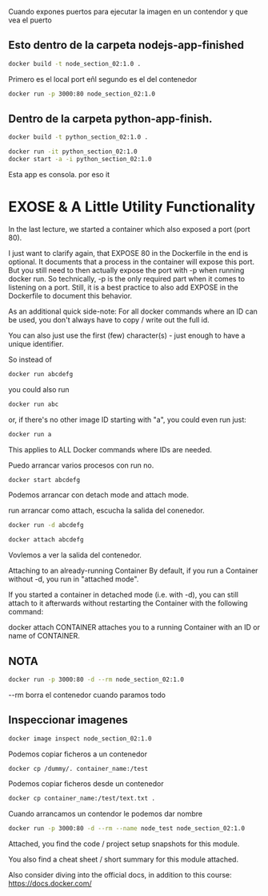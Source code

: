 Cuando expones puertos para ejecutar la imagen en un contendor y que vea el puerto

## Esto dentro de la carpeta nodejs-app-finished

```bash
docker build -t node_section_02:1.0 .
```
Primero es el local port eñl segundo es el del contenedor

```bash
docker run -p 3000:80 node_section_02:1.0
```


## Dentro de la carpeta python-app-finish.
```bash
docker build -t python_section_02:1.0 .
```
```bash
docker run -it python_section_02:1.0
docker start -a -i python_section_02:1.0
```
Esta app es  consola. por eso it

# EXOSE & A Little Utility Functionality

In the last lecture, we started a container which also exposed a port (port 80).

I just want to clarify again, that EXPOSE 80 in the Dockerfile in the end is optional. It documents that a process in the container will expose this port. But you still need to then actually expose the port with -p when running docker run. So technically, -p is the only required part when it comes to listening on a port. Still, it is a best practice to also add EXPOSE in the Dockerfile to document this behavior.

As an additional quick side-note: For all docker commands where an ID can be used, you don't always have to copy / write out the full id.

You can also just use the first (few) character(s) - just enough to have a unique identifier.

So instead of
```bash
docker run abcdefg
```
you could also run
```bash
docker run abc
```
or, if there's no other image ID starting with "a", you could even run just:
```bash
docker run a
```
This applies to ALL Docker commands where IDs are needed.

Puedo arrancar varios procesos con run no.

```bash
docker start abcdefg
```

Podemos arrancar con detach mode and attach mode.

run arrancar como attach, escucha la salida del conenedor.

```bash
docker run -d abcdefg
```

```bash
docker attach abcdefg
```
Vovlemos a ver la salida del contenedor.


Attaching to an already-running Container
By default, if you run a Container without -d, you run in "attached mode".

If you started a container in detached mode (i.e. with -d), you can still attach to it afterwards without restarting the Container with the following command:

docker attach CONTAINER
attaches you to a running Container with an ID or name of CONTAINER.

## NOTA

```bash
docker run -p 3000:80 -d --rm node_section_02:1.0
```
--rm borra el contenedor cuando paramos todo


## Inspeccionar imagenes

```bash
docker image inspect node_section_02:1.0
```

Podemos copiar ficheros a un contenedor


```bash
docker cp /dummy/. container_name:/test
```
Podemos copiar ficheros desde un contenedor
```bash
docker cp container_name:/test/text.txt .
```

Cuando arrancamos un contendor le podemos dar nombre

```bash
docker run -p 3000:80 -d --rm --name node_test node_section_02:1.0
```


Attached, you find the code / project setup snapshots for this module.

You also find a cheat sheet / short summary for this module attached.

Also consider diving into the official docs, in addition to this course: https://docs.docker.com/